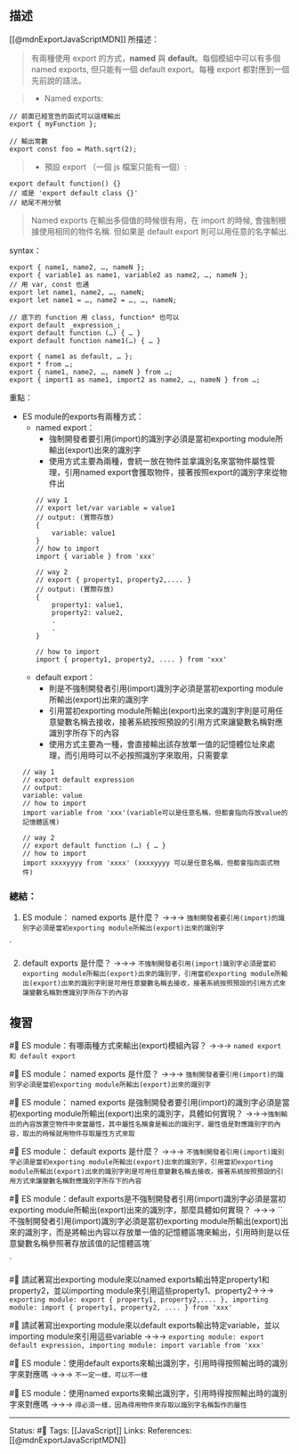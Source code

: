 ## 描述
[[@mdnExportJavaScriptMDN]] 所描述：
> 有兩種使用 export 的方式，**named** 與 **default**。每個模組中可以有多個 named exports, 但只能有一個 default export。每種 export 都對應到一個先前說的語法。

> - Named exports:
```
// 前面已經宣告的函式可以這樣輸出
export { myFunction };

// 輸出常數
export const foo = Math.sqrt(2); 
```

> -  預設 export （一個 js 檔案只能有一個）:    
```
export default function() {}
// 或是 'export default class {}'
// 結尾不用分號
```

> Named exports 在輸出多個值的時候很有用，在 import 的時候, 會強制根據使用相同的物件名稱. 但如果是 default export 則可以用任意的名字輸出.

syntax：
```
export { name1, name2, …, nameN };
export { variable1 as name1, variable2 as name2, …, nameN };
// 用 var, const 也通
export let name1, name2, …, nameN;
export let name1 = …, name2 = …, …, nameN;

// 底下的 function 用 class, function* 也可以
export default _expression_;
export default function (…) { … }
export default function name1(…) { … }

export { name1 as default, … };
export * from …;
export { name1, name2, …, nameN } from …;
export { import1 as name1, import2 as name2, …, nameN } from …;
```


重點：
- ES module的exports有兩種方式：
	- named export：
		- 強制開發者要引用(import)的識別字必須是當初exporting module所輸出(export)出來的識別字
		- 使用方式主要為兩種，會統一放在物件並拿識別名來當物件屬性管理，引用named export會獲取物件，接著按照export的識別字來從物件出
		```
		// way 1
		// export let/var variable = value1		
		// output: (實際存放)
		{
			variable: value1
		}
		// how to import 
		import { variable } from 'xxx'
		
		// way 2
		// export { property1, property2,.... }
		// output: (實際存放)
		{
			property1: value1,
			property2: value2,
			.
			.
		}

		// how to import
		import { property1, property2, .... } from 'xxx'
		```
	- default export：
		- 則是不強制開發者引用(import)識別字必須是當初exporting module所輸出(export)出來的識別字
		- 引用當初exporting module所輸出(export)出來的識別字則是可用任意變數名稱去接收，接著系統按照預設的引用方式來讓變數名稱對應識別字所存下的內容
		- 使用方式主要為一種，會直接輸出該存放單一值的記憶體位址來處理，而引用時可以不必按照識別字來取用，只需要拿
	```
	// way 1
	// export default expression
	// output:
	variable: value
	// how to import
	import variable from 'xxx'(variable可以是任意名稱，但都會指向存放value的記憶體區塊)

	// way 2
	// export default function (…) { … }
	// how to import
	import xxxxyyyy from 'xxxx' (xxxxyyyy 可以是任意名稱，但都會指向函式物件)
	```

### 總結：
1. ES module： named exports 是什麼？ ->->-> `強制開發者要引用(import)的識別字必須是當初exporting module所輸出(export)出來的識別字`
<!--SR:!2022-08-13,3,250-->`
<!--SR:!2022-08-13,3,250-->

2. default exports 是什麼？ ->->->  `不強制開發者引用(import)識別字必須是當初exporting module所輸出(export)出來的識別字，引用當初exporting module所輸出(export)出來的識別字則是可用任意變數名稱去接收，接著系統按照預設的引用方式來讓變數名稱對應識別字所存下的內容`
<!--SR:!2022-08-13,3,250-->


## 複習
#🧠 ES module：有哪兩種方式來輸出(export)模組內容？ ->->-> `named export 和 default export`
<!--SR:!2022-08-13,3,250-->

#🧠 ES module： named exports 是什麼？ ->->-> `強制開發者要引用(import)的識別字必須是當初exporting module所輸出(export)出來的識別字`
<!--SR:!2022-08-13,3,250-->

#🧠 ES module： named exports 是強制開發者要引用(import)的識別字必須是當初exporting module所輸出(export)出來的識別字，具體如何實現？ ->->->`強制輸出的內容放置空物件中來當屬性，其中屬性名稱會是輸出的識別字，屬性值是對應識別字的內容，取出的時候就用物件存取屬性方式來取`
<!--SR:!2022-08-13,3,250-->

#🧠 ES module： default exports 是什麼？ ->->-> `不強制開發者引用(import)識別字必須是當初exporting module所輸出(export)出來的識別字，引用當初exporting module所輸出(export)出來的識別字則是可用任意變數名稱去接收，接著系統按照預設的引用方式來讓變數名稱對應識別字所存下的內容`
<!--SR:!2022-08-13,3,250-->

#🧠 ES module：default exports是不強制開發者引用(import)識別字必須是當初exporting module所輸出(export)出來的識別字，那麼具體如何實現？ ->->-> ``不強制開發者引用(import)識別字必須是當初exporting module所輸出(export)出來的識別字，而是將輸出內容以存放單一值的記憶體區塊來輸出，引用時則是以任意變數名稱參照著存放該值的記憶體區塊`
<!--SR:!2022-08-13,3,250-->
`

#🧠 請試著寫出exporting module來以named exports輸出特定property1和property2，並以importing module來引用這些property1、property2->->-> `exporting module: export { property1, property2,.... }, importing module: import { property1, property2, .... } from 'xxx'`
<!--SR:!2022-08-13,3,250-->

#🧠 請試著寫出exporting module來以default exports輸出特定variable，並以importing module來引用這些variable ->->-> `exporting module: export default expression, importing module: import variable from 'xxx'`
<!--SR:!2022-08-13,3,250-->

#🧠 ES module：使用default exports來輸出識別字，引用時得按照輸出時的識別字來對應嗎 ->->-> `不一定一樣，可以不一樣`
<!--SR:!2022-08-13,3,250-->

#🧠 ES module：使用named exports來輸出識別字，引用時得按照輸出時的識別字來對應嗎 ->->-> `得必須一樣，因為得用物件來存取以識別字名稱製作的屬性`
<!--SR:!2022-08-13,3,250-->


---
Status: #🌱 
Tags:
[[JavaScript]] 
Links:
References:
[[@mdnExportJavaScriptMDN]]

